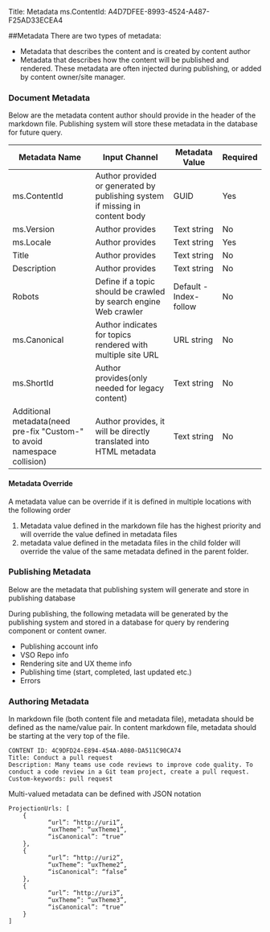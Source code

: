Title: Metadata
ms.ContentId: A4D7DFEE-8993-4524-A487-F25AD33ECEA4

##Metadata
There are two types of metadata:

- Metadata that describes the content and is created by content author
- Metadata that describes how the content will be published and rendered. These metadata are often injected during publishing, or added by content owner/site manager.

### Document Metadata
Below are the metadata content author should provide in the header of the markdown file. Publishing system will store these metadata in the database for future query.

| Metadata Name | Input Channel | Metadata Value | Required |
| ------------- | ------------- | -------------- | -------- |
| ms.ContentId | Author provided or generated by publishing system if missing in content body | GUID | Yes|
| ms.Version | Author provides | Text string | No|
| ms.Locale | Author provides | Text string | Yes|
| Title | Author provides | Text string | No|
| Description | Author provides | Text string | No|
| Robots | Define if a topic should be crawled by search engine Web crawler | Default - Index-follow | No|
| ms.Canonical | Author indicates for topics rendered with multiple site URL | URL string | No|
| ms.ShortId | Author provides(only needed for legacy content) | Text string | No|
| Additional metadata(need pre-fix "Custom-" to avoid namespace collision) | Author provides, it will be directly translated into HTML metadata | Text string | No|

#### Metadata Override
A metadata value can be override if it is defined in multiple locations with the following order
1. Metadata value defined in the markdown file has the highest priority and will override the value defined in metadata files
2. metadata value defined in the metadata files in the child folder will override the value of the same metadata defined in the parent folder.

### Publishing Metadata
Below are the metadata that publishing system will generate and store in publishing database 

During publishing, the following metadata will be generated by the publishing system and stored in a database for query by rendering component or content owner. 

-  Publishing account info 
- VSO Repo info 
- Rendering site and UX theme info 
- Publishing time (start, completed, last updated etc.) 
- Errors 

### Authoring Metadata
In markdown file (both content file and metadata file), metadata should be defined as the name/value pair. In content markdown file,  metadata should be starting at the very top of the file.

```
CONTENT ID: 4C9DFD24-E894-454A-A080-DA511C90CA74 
Title: Conduct a pull request 
Description: Many teams use code reviews to improve code quality. To conduct a code review in a Git team project, create a pull request. 
Custom-keywords: pull request
```

Multi-valued metadata can be defined with JSON notation
```
ProjectionUrls: [ 
    {           
		   “url”: “http://uri1”, 
           “uxTheme”: “uxTheme1”, 
           “isCanonical”: “true” 
    }, 
    {           
		   “url”: “http://uri2”,
           “uxTheme”: “uxTheme2”, 
           “isCanonical”: “false” 
    }, 
    {           
		   “url”: “http://uri3”, 
           “uxTheme”: “uxTheme3”, 
           “isCanonical”: “true” 
    } 
] 
```



